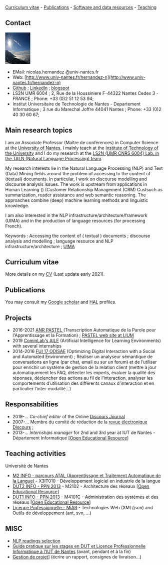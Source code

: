 [Curriculum vitae](#curriculumvitae) - [Publications](#publications) - [Software and data resources](research/softwareanddataresources) - [Teaching](#teaching)

## Contact 

<img src="alps.jpg" alt="Alps" style="height: 100px; width:80px;"/>

* EMail: nicolas.hernandez @univ-nantes.fr
* Web: [http://www.univ-nantes.fr/hernandez-n](http://www.univ-nantes.fr/hernandez-n)
* [Github](https://github.com/nicolashernandez/) ; [LinkedIn](https://www.linkedin.com/in/nicolas-hernandez-28856b2/) ; [blogspot](http://enicolashernandez.blogspot.com) 
* LS2N UMR 6004 ; 2, Rue de la Houssiniere F-44322 Nantes Cedex 3 - FRANCE ; Phone: +33 (0)2 51 12 53 94;
* Institut Universitaire de Technologie de Nantes - Departement Informatique ; 3 rue du Marechal Joffre 44041 Nantes ; Phone: +33 (0)2 40 30 60 67; 


## Main research topics

I am an Associate Professor (Maître de conférences) in Computer Science at the [University of Nantes](https://www.univ-nantes.fr/). I mainly teach at the [Institute of Technology of the University](https://iutnantes.univ-nantes.fr/formations/bachelor-iut-bac3/but-info) and I do my research at the [LS2N (UMR CNRS 6004) Lab. in the TALN (Natural Language Processing) team](https://www.ls2n.fr/equipe/taln/).

My research interests lie in the Natural Language Processing (NLP) and Text (Data) Mining fields around the problem of accessing to the content of (textual) documents. In particular, I work on discourse modelling and discourse analysis issues. The work is upstream from applications in Human Learning () (Customer Relationship Management (CRM) Custsuch as summarization, reader assistance and web semantic reasoning. The approaches combine (deep) machine learning methods and linguistic knowledge. 

I am also interested in the NLP infrastructure/architecture/framework (UIMA) and in the production of language resources (for processing French).

Keywords : Accessing the content of ( textual ) documents ; discourse analysis and modelling ; language resource and NLP infrastructure/architecture ; [UIMA](https://github.com/nicolashernandez/dev-star)

## <a name="curriculumvitae">Curriculum vitae</a>  

More details on my [CV](research/Nicolas-Hernandez_CV_2021.pdf) (Last update early 2021).

## <a name="publications">Publications</a>  

You may consult my [Google scholar](http://scholar.google.com/citations?user=SffWGZ0AAAAJ) and [HAL](http%3A%2F%2Fhal.archives-ouvertes.fr%2Faut%2Fnicolas%2Bhernandez%2F&sa=D&sntz=1&usg=AFQjCNGDzo4443UOUVL3BufXTRSuXxZDIQ) profiles.


## Projects 

* 2016-2021 [ANR PASTEL ](https://anr.fr/?Projet=ANR-16-CE33-0007) (Transcription Automatique de la Parole pour l'Apprentissage et la Formation) ; [PASTEL web site at LIUM](https://projets-lium.univ-lemans.fr/pastel)
* 2019 [CominLab's AILE](http://aile.comin-ocw.org/) (Artificial Intelligence for Learning Environments) with several internships
* 2014-2016 [FUI 17 ODISAE](https://www.enghouseinteractive.fr/blog/odisae-un-projet-innovant-pour-la-nouvelle-generation-d-outils-de-gestion-de-la-relation-client) (Optimizing Digital Interaction with a Social and Automated Environment)  ; Réaliser un analyseur sémantique de conversations en ligne (par chat, email ou sur un forum) et de l’utiliser pour enrichir un système de gestion de la relation client (mettre à jour automatiquement les FAQ, détecter les experts, évaluer la qualité des réponses, déclencher des actions au fil de l’interaction, analyser les comportements d’utilisation des différents canaux d’interaction et en particulier l’inter-modalité...)

## Responsabilities

* 2019-... _Co-chief editor_ of the Online [Discours Journal](https://journals.openedition.org/discours) 
* 2007-... Membre du comité de rédaction de la [revue électronique Discours](https://journals.openedition.org/discours) ; 
* 2013-... _Internships manager_ for 2nd and 3rd year at IUT de Nantes - Département Informatique [[Open Educational Resource](teaching)]


## <a name="teaching">Teaching activities</a>  

Université de Nantes

* [M2 INFO - parcours ATAL (Apprentissage et Traitement Automatique de la Langue)](https://sciences-techniques.univ-nantes.fr/formations/masters/master-informatique) - X3IT010 - Développement logiciel en industrie de la langue
* [DUT2 INFO - PPN 2013](http://iut-informatique.fr/docs/ppn/fr.pdf) - M2102 - Architecture des réseaux   [[Open Educational Resource](teaching)]
* [DUT1 INFO - PPN 2013](http://iut-informatique.fr/docs/ppn/fr.pdf) - M4101C - Administration des systèmes et des réseaux [[Open Educational Resource](teaching)]
* [Licence Professionnelle - MiAR](https://iutnantes.univ-nantes.fr/formations/licences-pro-bac3/licence-professionnelle-metiers-de-linformatique-conception-developpement-et-test-de-logiciels) - Technologies Web (XML/json) and Outils de développement (ant, svn, ...)


## MISC

* [NLP readings selection](research/NLP_readings)
* [Guide pratique sur les stages en DUT et Licence Professionnelle Informatique à l’IUT de Nantes](teaching/#guide-pratique-sur-les-stages-en-dut-et-licence-professionnelle-informatique-%C3%A0-liut-de-nantes-avant-pendant-et-%C3%A0-la-fin) (avant, pendant et à la fin)
* [Gestion de projet](teaching/#gestion-de-projet)] (écrire un rapport, consignes de livraison...)
